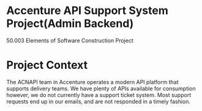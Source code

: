 # Accenture API Support System Project(Admin Backend)

50.003 Elements of Software Construction Project

# Project Context

The ACNAPI team in Accenture operates a modern API platform that supports delivery teams. We have plenty of APIs available for consumption however, we do not currently have a support ticket system. Most support requests end up in our emails, and are not responded in a timely fashion.

